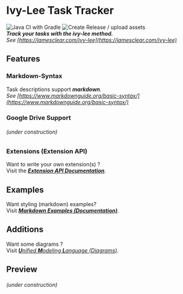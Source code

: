 # Ivy-Lee Task Tracker
![Java CI with Gradle](https://github.com/ottx96/ivy-lee/workflows/Java%20CI%20with%20Gradle/badge.svg)
![Create Release / upload assets](https://github.com/ottx96/ivy-lee/workflows/Create%20Release%20/%20upload%20assets/badge.svg)  
**_Track your tasks with the ivy-lee method._**  
_See [https://jamesclear.com/ivy-lee](https://jamesclear.com/ivy-lee)_

## Features

### Markdown-Syntax

Task descriptions support _**markdown**_.  
_See [https://www.markdownguide.org/basic-syntax/](https://www.markdownguide.org/basic-syntax/)_

### Google Drive Support
###### (under construction)

###  Extensions (Extension API)
Want to write your own extension(s) ?   
Visit the [**_Extension API Documentation_**](documentation/EXTENSION_API.md).

## Examples

Want styling (markdown) examples?  
Visit [**_Markdown Examples (Documentation)_**](documentation/MARKDOWN_EXAMPLES.md).

## Additions
Want some diagrams ?  
Visit [_**U**nified **M**odeling **L**anguage (Diagrams)_](documentation/UML.md).

## Preview

###### (under construction)

